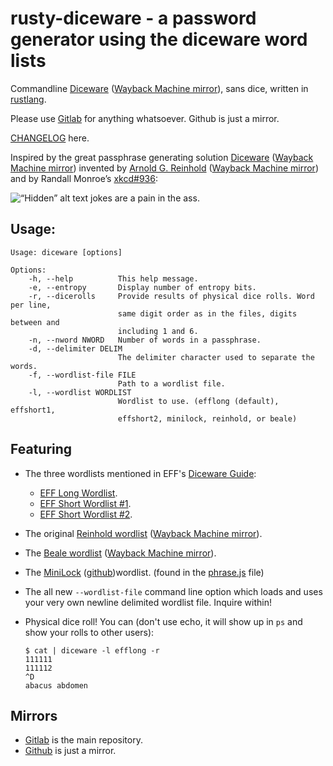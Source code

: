 # rusty-diceware - a password generator using the diceware word lists
Commandline [Diceware][diceware] ([Wayback Machine mirror][diceware-wayback]), sans dice, written in [rustlang][rustlang].

Please use [Gitlab][gitlab-mirror] for anything whatsoever. Github is just a mirror.

[CHANGELOG](/CHANGELOG.md) here.

Inspired by the great passphrase generating solution [Diceware][diceware] ([Wayback Machine mirror][diceware-wayback]) invented by [Arnold G. Reinhold][arnold] ([Wayback Machine mirror][arnold-wayback]) and by Randall Monroe’s [xkcd#936][xkcd-936]:

![“Hidden” alt text jokes are a pain in the ass.](/bin/imgs.xkcd.com/comics/password_strength.png)

## Usage:

```
Usage: diceware [options]

Options:
    -h, --help          This help message.
    -e, --entropy       Display number of entropy bits.
    -r, --dicerolls     Provide results of physical dice rolls. Word per line,
                        same digit order as in the files, digits between and
                        including 1 and 6.
    -n, --nword NWORD   Number of words in a passphrase.
    -d, --delimiter DELIM
                        The delimiter character used to separate the words.
    -f, --wordlist-file FILE
                        Path to a wordlist file.
    -l, --wordlist WORDLIST
                        Wordlist to use. (efflong (default), effshort1,
                        effshort2, minilock, reinhold, or beale)
```

## Featuring

* The three wordlists mentioned in EFF's [Diceware Guide][eff-diceware-guide]:
    * [EFF Long Wordlist][eff-long-wordlist].
    * [EFF Short Wordlist #1][eff-short-wordlist-1].
    * [EFF Short Wordlist #2][eff-short-wordlist-2-0].
* The original [Reinhold wordlist][reinhold-wordlist-asc] ([Wayback Machine mirror][reinhold-wordlist-asc-wayback]).
* The [Beale wordlist][beale-wordlist-asc] ([Wayback Machine mirror][beale-wordlist-asc-wayback]).
* The [MiniLock][minilock] ([github][minilock-github])wordlist. (found in the [phrase.js][minilock-phrase-js] file)
* The all new `--wordlist-file` command line option which loads and uses your very own newline delimited wordlist file. Inquire within!
* Physical dice roll! You can (don't use echo, it will show up in `ps` and show your rolls to other users):

    ```
    $ cat | diceware -l efflong -r
    111111
    111112
    ^D
    abacus abdomen
    ```

## Mirrors

* [Gitlab][gitlab-mirror] is the main repository.
* [Github][github-mirror] is just a mirror.


[gitlab-mirror]: <https://gitlab.com/yuvallanger/rusty-diceware/>
[github-mirror]: <https://github.com/yuvallanger/rusty-diceware/>

[eff-diceware-guide]: <https://www.eff.org/dice>
[eff-long-wordlist]: <https://www.eff.org/files/2016/07/18/eff_large_wordlist.txt>
[eff-short-wordlist-1]: <https://www.eff.org/files/2016/09/08/eff_short_wordlist_1.txt>
[eff-short-wordlist-2-0]: <https://www.eff.org/files/2016/09/08/eff_short_wordlist_2_0.txt>

[arnold]: <https://theworld.com/~reinhold/>
[diceware]: <https://theworld.com/~reinhold/diceware.html>

[arnold-wayback]: <https://web.archive.org/web/20220608141106/https://theworld.com/~reinhold/>
[diceware-wayback]: <https://web.archive.org/web/20220817092807/https://theworld.com/~reinhold/diceware.html>

[beale-wordlist-asc]: <https://theworld.com/~reinhold/beale.wordlist.asc>
[reinhold-wordlist-asc]: <https://theworld.com/~reinhold/diceware.wordlist.asc>
[minilock-phrase-js]: <https://github.com/kaepora/miniLock/blob/71dcf431886068c9ec7f563c3e4158153229b202/src/js/lib/phrase.js>

[beale-wordlist-asc-wayback]: <https://web.archive.org/web/20220602072646/https://theworld.com/~reinhold/beale.wordlist.asc>
[reinhold-wordlist-asc-wayback]: <https://web.archive.org/web/20220820102521/https://theworld.com/~reinhold/diceware.wordlist.asc>


[rustlang]: <http://rust-lang.org>

[xkcd-936]: <https://www.explainxkcd.com/wiki/index.php/936>

[minilock]: <http://minilock.io>
[minilock-github]: <https://github.com/kaepora/miniLock/>
